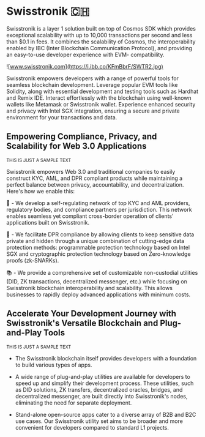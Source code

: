 # Swisstronik 🇨🇭

Swisstronik is a layer 1 solution built on top of Cosmos SDK which provides exceptional scalability with up to 10,000 transactions per second and less than $0.1 in fees. It combines the scalability of Cosmos, the interoperability enabled by IBC (Inter Blockchain Communication Protocol), and providing an easy-to-use developer experience with EVM- compatibility.

![www.swisstronik.com](https://i.ibb.co/KFmBbrF/SWTR2.jpg)

Swisstronik empowers developers with a range of powerful tools for seamless blockchain development. Leverage popular EVM tools like Solidity, along with essential development and testing tools such as Hardhat and Remix IDE. Interact effortlessly with the blockchain using well-known wallets like Metamask or Swisstronik wallet. Experience enhanced security and privacy with Intel SGX integration, ensuring a secure and private environment for your transactions and data.

## **Empowering Compliance, Privacy, and Scalability for Web 3.0 Applications**

<sub>THIS IS JUST A SAMPLE TEXT</sub>

Swisstronik empowers Web 3.0 and traditional companies to easily construct KYC, AML, and DPR compliant products while maintaining a perfect balance between privacy, accountability, and decentralization. Here's how we enable this:

:mag_right: - We develop a self-regulating network of top KYC and AML providers, regulatory bodies, and compliance partners per jurisdiction. This network enables seamless yet compliant cross-border operation of clients' applications built on Swisstronik.

:closed_lock_with_key: - We facilitate DPR compliance by allowing clients to keep sensitive data private and hidden through a unique combination of cutting-edge data protection methods: programmable protection technology based on Intel SGX and cryptographic protection technology based on Zero-knowledge proofs (zk-SNARKs).

:books: - We provide a comprehensive set of customizable non-custodial utilities (DID, ZK transactions, decentralized messenger, etc.) while focusing on Swisstronik blockchain interoperability and scalability. This allows businesses to rapidly deploy advanced applications with minimum costs.

## **Accelerate Your Development Journey with Swisstronik's Versatile Blockchain and Plug-and-Play Tools**

<sub>THIS IS JUST A SAMPLE TEXT</sub>

- The Swisstronik blockchain itself provides developers with a foundation to build various types of apps.

- A wide range of plug-and-play utilities are available for developers to speed up and simplify their development process. These utilities, such as DID solutions, ZK transfers, decentralized oracles, bridges, and decentralized messenger, are built directly into Swisstronik's nodes, eliminating the need for separate deployment.

- Stand-alone open-source apps cater to a diverse array of B2B and B2C use cases. Our Swisstronik utility set aims to be broader and more convenient for developers compared to standard L1 projects.
